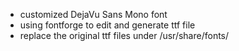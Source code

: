 * customized DejaVu Sans Mono font
* using fontforge to edit and generate ttf file
* replace the original ttf files under /usr/share/fonts/
